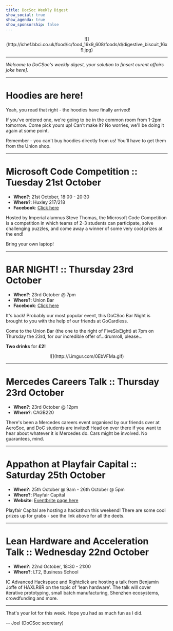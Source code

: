 ```yaml
---
title: DocSoc Weekly Digest
show_social: true
show_agenda: true
show_sponsorship: false
...
```


<center>![](http://ichef.bbci.co.uk/food/ic/food_16x9_608/foods/d/digestive_biscuit_16x9.jpg)</center>

---

*Welcome to DoCSoc's weekly digest, your solution to [insert curent affairs joke here].*

---

# Hoodies are here!

Yeah, you read that right - the hoodies have finally arrived!

If you've ordered one, we're going to be in the common room from 1-2pm tomorrow. Come pick yours up! Can't make it? No worries, we'll be doing it again at some point.

Remember - you can't buy hoodies directly from us! You'll have to get them from the Union shop.

---

# Microsoft Code Competition :: Tuesday 21st October

- **When?**: 21st October, 18:00 - 20:30
- **Where?**: Huxley 217/218
- **Facebook**: [Click here](http://www.facebook.com/events/764930253586494)

Hosted by Imperial alumnus Steve Thomas, the Microsoft Code Competition is a competition in which teams of 2-3 students can participate, solve challenging puzzles, and come away a winner of some very cool prizes at the end!

Bring your own laptop!

---

# BAR NIGHT! :: Thursday 23rd October

- **When?**: 23rd October @ 7pm
- **Where?**: Union Bar
- **Facebook**: [Click here](http://www.facebook.com/events/797353510317214)

It's back! Probably our most popular event, this DoCSoc Bar Night is brought to you with the help of our friends at GoCardless.

Come to the Union Bar (the one to the right of FiveSixEight) at 7pm on Thursday the 23rd, for our incredible offer of...drumroll, please...

**Two drinks** for **£2!**
<center>![](http://i.imgur.com/0EbVFMa.gif)</center>

---

# Mercedes Careers Talk :: Thursday 23rd October

- **When?**: 23rd October @ 12pm
- **Where?**: CAGB220

There's been a Mercedes careers event organised by our friends over at AeroSoc, and DoC students are invited! Head on over there if you want to hear about whatever it is Mercedes do. Cars might be involved. No guarantees, mind.

---

# Appathon at Playfair Capital :: Saturday 25th October

- **When?**: 25th October @ 9am - 26th October @ 5pm
- **Where?**: Playfair Capital
- **Website**: [Eventbrite page here](https://www.eventbrite.co.uk/e/appathon-playfair-capital-tickets-13523203265)

Playfair Capital are hosting a hackathon this weekend! There are some cool prizes up for grabs - see the link above for all the deets.

---

# Lean Hardware and Acceleration Talk :: Wednesday 22nd October

- **When?**: 22nd October, 18:30 - 21:00
- **Where?**: LT2, Business School

IC Advanced Hackspace and Rightclick are hosting a talk from Benjamin Joffe of HAXLR8R on the topic of 'lean hardware'. The talk will cover iterative prototyping, small batch manufacturing, Shenzhen ecosystems, crowdfunding and more.

---

That's your lot for this week. Hope you had as much fun as I did.

-- Joel (DoCSoc secretary)
